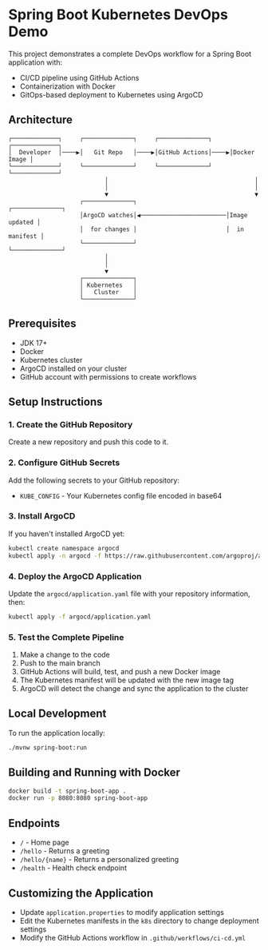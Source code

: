 # Spring Boot Kubernetes DevOps Demo

This project demonstrates a complete DevOps workflow for a Spring Boot application with:
- CI/CD pipeline using GitHub Actions
- Containerization with Docker
- GitOps-based deployment to Kubernetes using ArgoCD

## Architecture

```
┌─────────────┐     ┌──────────────┐     ┌──────────────┐     ┌─────────────┐
│  Developer  │────▶│   Git Repo   │────▶│GitHub Actions│────▶│Docker Image │
└─────────────┘     └──────────────┘     └──────────────┘     └─────────────┘
                           │                                         │
                           │                                         │
                           ▼                                         ▼
                    ┌──────────────┐                         ┌──────────────┐
                    │ArgoCD watches│◀────────────────────────│Image updated │
                    │  for changes │                         │  in manifest │
                    └──────────────┘                         └──────────────┘
                           │
                           │
                           ▼
                    ┌──────────────┐
                    │ Kubernetes   │
                    │   Cluster    │
                    └──────────────┘
```

## Prerequisites

- JDK 17+
- Docker
- Kubernetes cluster
- ArgoCD installed on your cluster
- GitHub account with permissions to create workflows

## Setup Instructions

### 1. Create the GitHub Repository

Create a new repository and push this code to it.

### 2. Configure GitHub Secrets

Add the following secrets to your GitHub repository:
- `KUBE_CONFIG` - Your Kubernetes config file encoded in base64

### 3. Install ArgoCD

If you haven't installed ArgoCD yet:

```bash
kubectl create namespace argocd
kubectl apply -n argocd -f https://raw.githubusercontent.com/argoproj/argo-cd/stable/manifests/install.yaml
```

### 4. Deploy the ArgoCD Application

Update the `argocd/application.yaml` file with your repository information, then:

```bash
kubectl apply -f argocd/application.yaml
```

### 5. Test the Complete Pipeline

1. Make a change to the code
2. Push to the main branch
3. GitHub Actions will build, test, and push a new Docker image
4. The Kubernetes manifest will be updated with the new image tag
5. ArgoCD will detect the change and sync the application to the cluster

## Local Development

To run the application locally:

```bash
./mvnw spring-boot:run
```

## Building and Running with Docker

```bash
docker build -t spring-boot-app .
docker run -p 8080:8080 spring-boot-app
```

## Endpoints

- `/` - Home page
- `/hello` - Returns a greeting
- `/hello/{name}` - Returns a personalized greeting
- `/health` - Health check endpoint

## Customizing the Application

- Update `application.properties` to modify application settings
- Edit the Kubernetes manifests in the `k8s` directory to change deployment settings
- Modify the GitHub Actions workflow in `.github/workflows/ci-cd.yml`


<!-- argocd repo add https://github.com/thecodecloud007/springboot-app-k8s-argocd.git --username thecodecloud007 --password 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

kubectl delete -n argocd -f https://raw.githubusercontent.com/argoproj/argo-cd/stable/manifests/install.yaml -->